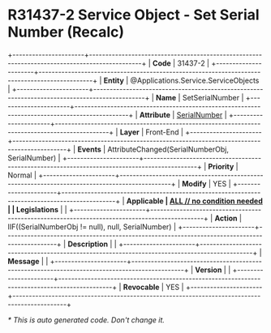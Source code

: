 ﻿---
erp.type: front-end-business-rule
erp.entity: Applications.Service.ServiceObjects
---

# R31437-2 Service Object - Set Serial Number (Recalc)
+----------------------+----------------------------------------------------------------------------------------------+
| **Code**             | 31437-2                                                                                      |
+----------------------+----------------------------------------------------------------------------------------------+
| **Entity**           | @Applications.Service.ServiceObjects                                                         |
+----------------------+----------------------------------------------------------------------------------------------+
| **Name**             | SetSerialNumber                                                                              |
+----------------------+----------------------------------------------------------------------------------------------+
| **Attribute**        | [SerialNumber](../entities/Applications.Service.ServiceObjects.md#serialnumber)              |
+----------------------+----------------------------------------------------------------------------------------------+
| **Layer**            | Front-End                                                                                    |
+----------------------+----------------------------------------------------------------------------------------------+
| **Events**           | AttributeChanged(SerialNumberObj, SerialNumber)                                              |
+----------------------+----------------------------------------------------------------------------------------------+
| **Priority**         | Normal                                                                                       |
+----------------------+----------------------------------------------------------------------------------------------+
| **Modify**           | YES                                                                                          |
+----------------------+----------------------------------------------------------------------------------------------+
| **Applicable         | [ALL // no condition needed](xref:applicable-legislations)                                   |
| Legislations**       |                                                                                              |
+----------------------+----------------------------------------------------------------------------------------------+
| **Action**           | IIF((SerialNumberObj != null), null, SerialNumber)                                           |
+----------------------+----------------------------------------------------------------------------------------------+
| **Description**      |                                                                                              |
+----------------------+----------------------------------------------------------------------------------------------+
| **Message**          |                                                                                              |
+----------------------+----------------------------------------------------------------------------------------------+
| **Version**          |                                                                                              |
+----------------------+----------------------------------------------------------------------------------------------+
| **Revocable**        | YES                                                                                          |
+----------------------+----------------------------------------------------------------------------------------------+

*\* This is auto generated code. Don't change it.*
